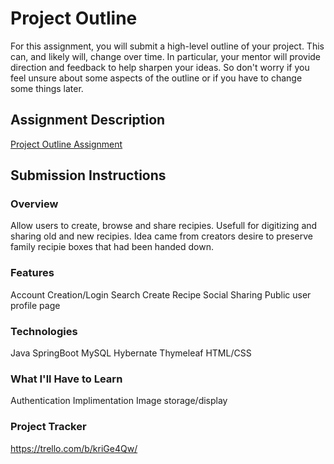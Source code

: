 # Project Outline
For this assignment, you will submit a high-level outline of your project. This can, and likely will, change over time. In particular, your mentor will provide direction and feedback to help sharpen your ideas. So don't worry if you feel unsure about some aspects of the outline or if you have to change some things later.

## Assignment Description
[Project Outline Assignment](https://education.launchcode.org/liftoff/modules/assignments/project-outline)

## Submission Instructions

### Overview
Allow users to create, browse and share recipies.
Usefull for digitizing and sharing old and new recipies.
Idea came from creators desire to preserve family recipie boxes that had been handed down.

### Features
Account Creation/Login
Search
Create Recipe
Social Sharing
Public user profile page

### Technologies
Java
SpringBoot
MySQL
Hybernate
Thymeleaf
HTML/CSS

### What I'll Have to Learn
Authentication Implimentation
Image storage/display

### Project Tracker
https://trello.com/b/kriGe4Qw/
